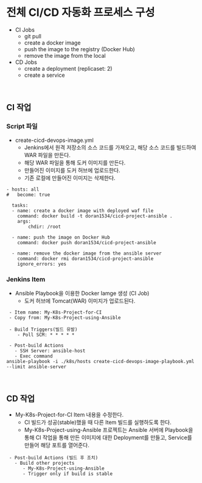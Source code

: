 # 전체 CI/CD 자동화 프로세스 구성

 - CI Jobs
    - git pull
    - create a docker image
    - push the image to the registry (Docker Hub)
    - remove the image from the local
 - CD Jobs
    - create a deployment (replicaset: 2)
    - create a service

<br/>

## CI 작업

### Script 파일

 - create-cicd-devops-image.yml
   - Jenkins에서 원격 저장소의 소스 코드를 가져오고, 해당 소스 코드를 빌드하여 WAR 파일을 만든다.
   - 해당 WAR 파일을 통해 도커 이미지를 만든다.
   - 만들어진 이미지를 도커 허브에 업로드한다.
   - 기존 로컬에 만들어진 이미지는 삭제한다.
```YML
- hosts: all
#   become: true

  tasks:
  - name: create a docker image with deployed waf file
    command: docker build -t doran1534/cicd-project-ansible .
    args: 
        chdir: /root
    
  - name: push the image on Docker Hub
    command: docker push doran1534/cicd-project-ansible

  - name: remove the docker image from the ansible server
    command: docker rmi doran1534/cicd-project-ansible  
    ignore_errors: yes

```

### Jenkins Item

 - Ansible Playbook을 이용한 Docker Iamge 생성 (CI Job)
   - 도커 허브에 Tomcat(WAR) 이미지가 업로드된다.
```
 - Item name: My-K8s-Project-for-CI
 - Copy from: My-K8s-Project-using-Ansible

 - Build Triggers(빌드 유발)
    - Poll SCM: * * * * *

 - Post-build Actions
   - SSH Server: ansible-host
   - Exec command
ansible-playbook -i ./k8s/hosts create-cicd-devops-image-playbook.yml --limit ansible-server
```

<br/>

## CD 작업

 - My-K8s-Project-for-CI Item 내용을 수정한다.
   - CI 빌드가 성공(stable)했을 때 다른 Item 빌드를 실행하도록 한다.
   - My-K8s-Project-using-Ansible 프로젝트는 Ansible 서버에 Playbook을 통해 CI 작업을 통해 만든 이미지에 대한 Deployment를 만들고, Service를 만들어 해당 포트를 열어준다.
```
 - Post-build Actions (빌드 후 조치)
   - Build other projects
      - My-K8s-Project-using-Ansible
      - Trigger only if build is stable
```
